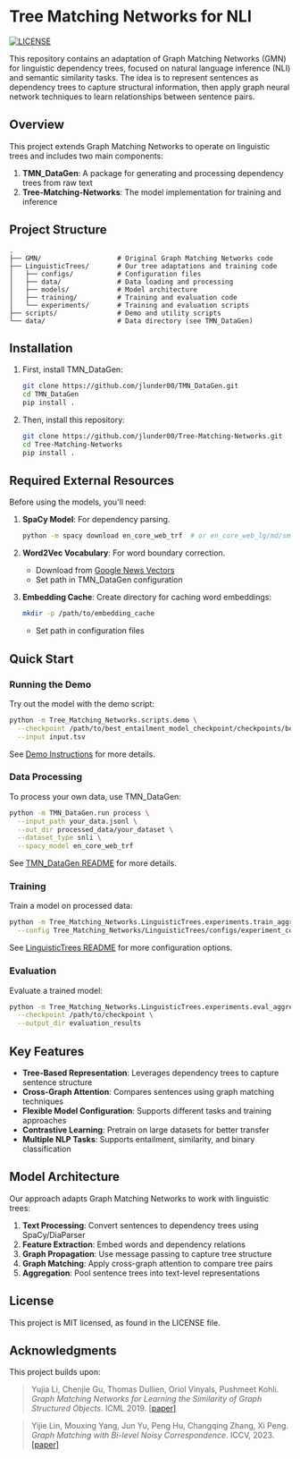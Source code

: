 [//]: # (Authored by: Jason Lunder)
# Tree Matching Networks for NLI

[![LICENSE](https://img.shields.io/badge/license-MIT-green)](https://github.com/jlunder00/Tree-Matching-Networks/blob/main/LICENSE)

This repository contains an adaptation of Graph Matching Networks (GMN) for linguistic dependency trees, focused on natural language inference (NLI) and semantic similarity tasks. The idea is to represent sentences as dependency trees to capture structural information, then apply graph neural network techniques to learn relationships between sentence pairs.

## Overview

This project extends Graph Matching Networks to operate on linguistic trees and includes two main components:

1. **TMN_DataGen**: A package for generating and processing dependency trees from raw text
2. **Tree-Matching-Networks**: The model implementation for training and inference

## Project Structure

```
.
├── GMN/                   # Original Graph Matching Networks code
├── LinguisticTrees/       # Our tree adaptations and training code
│   ├── configs/           # Configuration files
│   ├── data/              # Data loading and processing
│   ├── models/            # Model architecture
│   ├── training/          # Training and evaluation code
│   └── experiments/       # Training and evaluation scripts
├── scripts/               # Demo and utility scripts
└── data/                  # Data directory (see TMN_DataGen)
```

## Installation

1. First, install TMN_DataGen:
   ```bash
   git clone https://github.com/jlunder00/TMN_DataGen.git
   cd TMN_DataGen
   pip install .
   ```

2. Then, install this repository:
   ```bash
   git clone https://github.com/jlunder00/Tree-Matching-Networks.git
   cd Tree-Matching-Networks
   pip install .
   ```

## Required External Resources

Before using the models, you'll need:

1. **SpaCy Model**: For dependency parsing.
   ```bash
   python -m spacy download en_core_web_trf  # or en_core_web_lg/md/sm
   ```

2. **Word2Vec Vocabulary**: For word boundary correction.
   - Download from [Google News Vectors](https://www.kaggle.com/datasets/adarshsng/googlenewsvectors)
   - Set path in TMN_DataGen configuration

3. **Embedding Cache**: Create directory for caching word embeddings:
   ```bash
   mkdir -p /path/to/embedding_cache
   ```
   - Set path in configuration files

## Quick Start

### Running the Demo

Try out the model with the demo script:

```bash
python -m Tree_Matching_Networks.scripts.demo \
  --checkpoint /path/to/best_entailment_model_checkpoint/checkpoints/best_model.pt \
  --input input.tsv
```

See [Demo Instructions](scripts/README.md) for more details.

### Data Processing

To process your own data, use TMN_DataGen:

```bash
python -m TMN_DataGen.run process \
  --input_path your_data.jsonl \
  --out_dir processed_data/your_dataset \
  --dataset_type snli \
  --spacy_model en_core_web_trf
```

See [TMN_DataGen README](https://github.com/jlunder00/TMN_DataGen/blob/main/README.md) for more details.

### Training

Train a model on processed data:

```bash
python -m Tree_Matching_Networks.LinguisticTrees.experiments.train_aggregative \
  --config Tree_Matching_Networks/LinguisticTrees/configs/experiment_configs/aggregative_config.yaml
```

See [LinguisticTrees README](Tree_Matching_Networks/LinguisticTrees/README.md) for more configuration options.

### Evaluation

Evaluate a trained model:

```bash
python -m Tree_Matching_Networks.LinguisticTrees.experiments.eval_aggregated \
  --checkpoint /path/to/checkpoint \
  --output_dir evaluation_results
```

## Key Features

- **Tree-Based Representation**: Leverages dependency trees to capture sentence structure
- **Cross-Graph Attention**: Compares sentences using graph matching techniques
- **Flexible Model Configuration**: Supports different tasks and training approaches
- **Contrastive Learning**: Pretrain on large datasets for better transfer
- **Multiple NLP Tasks**: Supports entailment, similarity, and binary classification

## Model Architecture

Our approach adapts Graph Matching Networks to work with linguistic trees:

1. **Text Processing**: Convert sentences to dependency trees using SpaCy/DiaParser
2. **Feature Extraction**: Embed words and dependency relations
3. **Graph Propagation**: Use message passing to capture tree structure
4. **Graph Matching**: Apply cross-graph attention to compare tree pairs
5. **Aggregation**: Pool sentence trees into text-level representations

## License

This project is MIT licensed, as found in the LICENSE file.

## Acknowledgments

This project builds upon:

> Yujia Li, Chenjie Gu, Thomas Dullien, Oriol Vinyals, Pushmeet Kohli. *Graph Matching Networks for Learning the Similarity of Graph Structured Objects*. ICML 2019. [[paper\]](https://arxiv.org/abs/1904.12787)

> Yijie Lin, Mouxing Yang, Jun Yu, Peng Hu, Changqing Zhang, Xi Peng. *Graph Matching with Bi-level Noisy Correspondence*. ICCV, 2023. [[paper]](https://arxiv.org/pdf/2212.04085.pdf)
